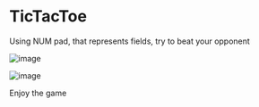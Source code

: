 # TicTacToe

Using NUM pad, that represents fields, try to beat your opponent

![image](https://user-images.githubusercontent.com/60985440/133788216-8cd86f07-8cd4-4e70-90df-ba6934e15af3.png)


![image](https://user-images.githubusercontent.com/60985440/133788118-24be1389-c613-4732-a966-049d11c4f0d7.png)



Enjoy the game
